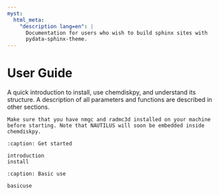 ```yaml
---
myst:
  html_meta:
    "description lang=en": |
      Documentation for users who wish to build sphinx sites with
      pydata-sphinx-theme.
---
```


# User Guide

A quick introduction to install, use chemdiskpy, and understand its structure. A description of all parameters and functions are described in other sections.

```{WARNING:}
Make sure that you have nmgc and radmc3d installed on your machine before starting. Note that NAUTILUS will soon be embedded inside chemdiskpy.
```


```{toctree}
:caption: Get started

introduction
install 
```

```{toctree}
:caption: Basic use

basicuse
```
